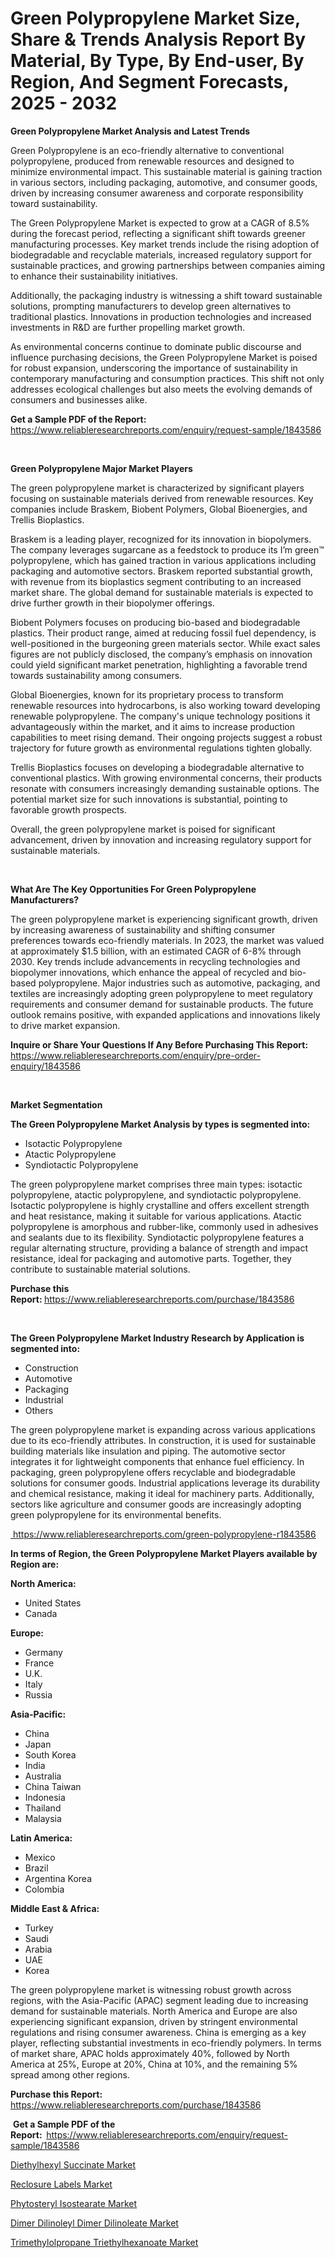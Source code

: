 <p><h1>Green Polypropylene Market Size, Share & Trends Analysis Report By Material, By Type, By End-user, By Region, And Segment Forecasts, 2025 - 2032</h1></p><p><strong>Green Polypropylene Market Analysis and Latest Trends</strong></p>
<p><p>Green Polypropylene is an eco-friendly alternative to conventional polypropylene, produced from renewable resources and designed to minimize environmental impact. This sustainable material is gaining traction in various sectors, including packaging, automotive, and consumer goods, driven by increasing consumer awareness and corporate responsibility toward sustainability. </p><p>The Green Polypropylene Market is expected to grow at a CAGR of 8.5% during the forecast period, reflecting a significant shift towards greener manufacturing processes. Key market trends include the rising adoption of biodegradable and recyclable materials, increased regulatory support for sustainable practices, and growing partnerships between companies aiming to enhance their sustainability initiatives. </p><p>Additionally, the packaging industry is witnessing a shift toward sustainable solutions, prompting manufacturers to develop green alternatives to traditional plastics. Innovations in production technologies and increased investments in R&D are further propelling market growth. </p><p>As environmental concerns continue to dominate public discourse and influence purchasing decisions, the Green Polypropylene Market is poised for robust expansion, underscoring the importance of sustainability in contemporary manufacturing and consumption practices. This shift not only addresses ecological challenges but also meets the evolving demands of consumers and businesses alike.</p></p>
<p><strong>Get a Sample PDF of the Report:&nbsp;</strong> <a href="https://www.reliableresearchreports.com/enquiry/request-sample/1843586?utm_campaign=37&utm_medium=2&utm_source=Github&utm_content=ia&utm_term=30012025&utm_id=green-polypropylene">https://www.reliableresearchreports.com/enquiry/request-sample/1843586</a></p>
<p>&nbsp;</p>
<p><strong>Green Polypropylene Major Market Players</strong></p>
<p><p>The green polypropylene market is characterized by significant players focusing on sustainable materials derived from renewable resources. Key companies include Braskem, Biobent Polymers, Global Bioenergies, and Trellis Bioplastics.</p><p>Braskem is a leading player, recognized for its innovation in biopolymers. The company leverages sugarcane as a feedstock to produce its I’m green™ polypropylene, which has gained traction in various applications including packaging and automotive sectors. Braskem reported substantial growth, with revenue from its bioplastics segment contributing to an increased market share. The global demand for sustainable materials is expected to drive further growth in their biopolymer offerings.</p><p>Biobent Polymers focuses on producing bio-based and biodegradable plastics. Their product range, aimed at reducing fossil fuel dependency, is well-positioned in the burgeoning green materials sector. While exact sales figures are not publicly disclosed, the company’s emphasis on innovation could yield significant market penetration, highlighting a favorable trend towards sustainability among consumers.</p><p>Global Bioenergies, known for its proprietary process to transform renewable resources into hydrocarbons, is also working toward developing renewable polypropylene. The company's unique technology positions it advantageously within the market, and it aims to increase production capabilities to meet rising demand. Their ongoing projects suggest a robust trajectory for future growth as environmental regulations tighten globally.</p><p>Trellis Bioplastics focuses on developing a biodegradable alternative to conventional plastics. With growing environmental concerns, their products resonate with consumers increasingly demanding sustainable options. The potential market size for such innovations is substantial, pointing to favorable growth prospects.</p><p>Overall, the green polypropylene market is poised for significant advancement, driven by innovation and increasing regulatory support for sustainable materials.</p></p>
<p>&nbsp;</p>
<p><strong>What Are The Key Opportunities For Green Polypropylene Manufacturers?</strong></p>
<p><p>The green polypropylene market is experiencing significant growth, driven by increasing awareness of sustainability and shifting consumer preferences towards eco-friendly materials. In 2023, the market was valued at approximately $1.5 billion, with an estimated CAGR of 6-8% through 2030. Key trends include advancements in recycling technologies and biopolymer innovations, which enhance the appeal of recycled and bio-based polypropylene. Major industries such as automotive, packaging, and textiles are increasingly adopting green polypropylene to meet regulatory requirements and consumer demand for sustainable products. The future outlook remains positive, with expanded applications and innovations likely to drive market expansion.</p></p>
<p><strong>Inquire or Share Your Questions If Any Before Purchasing This Report:</strong> <a href="https://www.reliableresearchreports.com/enquiry/pre-order-enquiry/1843586?utm_campaign=37&utm_medium=2&utm_source=Github&utm_content=ia&utm_term=30012025&utm_id=green-polypropylene">https://www.reliableresearchreports.com/enquiry/pre-order-enquiry/1843586</a></p>
<p>&nbsp;</p>
<p><strong>Market Segmentation</strong></p>
<p><strong>The Green Polypropylene Market Analysis by types is segmented into:</strong></p>
<p><ul><li>Isotactic Polypropylene</li><li>Atactic Polypropylene</li><li>Syndiotactic Polypropylene</li></ul></p>
<p><p>The green polypropylene market comprises three main types: isotactic polypropylene, atactic polypropylene, and syndiotactic polypropylene. Isotactic polypropylene is highly crystalline and offers excellent strength and heat resistance, making it suitable for various applications. Atactic polypropylene is amorphous and rubber-like, commonly used in adhesives and sealants due to its flexibility. Syndiotactic polypropylene features a regular alternating structure, providing a balance of strength and impact resistance, ideal for packaging and automotive parts. Together, they contribute to sustainable material solutions.</p></p>
<p><strong>Purchase this Report:&nbsp;</strong><a href="https://www.reliableresearchreports.com/purchase/1843586?utm_campaign=37&utm_medium=2&utm_source=Github&utm_content=ia&utm_term=30012025&utm_id=green-polypropylene">https://www.reliableresearchreports.com/purchase/1843586</a></p>
<p>&nbsp;</p>
<p><strong>The Green Polypropylene Market Industry Research by Application is segmented into:</strong></p>
<p><ul><li>Construction</li><li>Automotive</li><li>Packaging</li><li>Industrial</li><li>Others</li></ul></p>
<p><p>The green polypropylene market is expanding across various applications due to its eco-friendly attributes. In construction, it is used for sustainable building materials like insulation and piping. The automotive sector integrates it for lightweight components that enhance fuel efficiency. In packaging, green polypropylene offers recyclable and biodegradable solutions for consumer goods. Industrial applications leverage its durability and chemical resistance, making it ideal for machinery parts. Additionally, sectors like agriculture and consumer goods are increasingly adopting green polypropylene for its environmental benefits.</p></p>
<p><a href="https://www.reliableresearchreports.com/green-polypropylene-r1843586?utm_campaign=37&utm_medium=2&utm_source=Github&utm_content=ia&utm_term=30012025&utm_id=green-polypropylene">&nbsp;https://www.reliableresearchreports.com/green-polypropylene-r1843586</a></p>
<p><strong>In terms of Region, the Green Polypropylene Market Players available by Region are:</strong></p>
<p>
    <p> <strong> North America: </strong>
        <ul>
            <li>United States</li>
            <li>Canada</li>
        </ul>
        </p> 
    <p> <strong> Europe: </strong>
        <ul>
            <li>Germany</li>
            <li>France</li>
            <li>U.K.</li>
            <li>Italy</li>
            <li>Russia</li>
        </ul>
        </p> 
    <p> <strong> Asia-Pacific: </strong>
        <ul>
            <li>China</li>
            <li>Japan</li>
            <li>South Korea</li>
            <li>India</li>
            <li>Australia</li>
            <li>China Taiwan</li>
            <li>Indonesia</li>
            <li>Thailand</li>
            <li>Malaysia</li>
        </ul>
        </p> 
    <p> <strong> Latin America: </strong>
        <ul>
            <li>Mexico</li>
            <li>Brazil</li>
            <li>Argentina Korea</li>
            <li>Colombia</li>
        </ul>
        </p> 
    <p> <strong> Middle East & Africa: </strong>
        <ul>
            <li>Turkey</li>
            <li>Saudi</li>
            <li>Arabia</li>
            <li>UAE</li>
            <li>Korea</li>
        </ul>
    </p>
    </p>
<p><p>The green polypropylene market is witnessing robust growth across regions, with the Asia-Pacific (APAC) segment leading due to increasing demand for sustainable materials. North America and Europe are also experiencing significant expansion, driven by stringent environmental regulations and rising consumer awareness. China is emerging as a key player, reflecting substantial investments in eco-friendly polymers. In terms of market share, APAC holds approximately 40%, followed by North America at 25%, Europe at 20%, China at 10%, and the remaining 5% spread among other regions.</p></p>
<p><strong>Purchase this Report: </strong><a href="https://www.reliableresearchreports.com/purchase/1843586?utm_campaign=37&utm_medium=2&utm_source=Github&utm_content=ia&utm_term=30012025&utm_id=green-polypropylene">https://www.reliableresearchreports.com/purchase/1843586</a></p>
<p>&nbsp;<strong>Get a Sample PDF of the Report:&nbsp;&nbsp;</strong><a href="https://www.reliableresearchreports.com/enquiry/request-sample/1843586?utm_campaign=37&utm_medium=2&utm_source=Github&utm_content=ia&utm_term=30012025&utm_id=green-polypropylene">https://www.reliableresearchreports.com/enquiry/request-sample/1843586</a></p>
<p><strong></strong></p>
<p><p><a href="https://github.com/namaqbagels64/Market-Research-Report-List-1/blob/main/diethylhexyl-succinate-market.md?utm_campaign=37&utm_medium=2&utm_source=Github&utm_content=ia&utm_term=30012025&utm_id=green-polypropylene">Diethylhexyl Succinate Market</a></p><p><a href="https://github.com/ovtkosle/Market-Research-Report-List-1/blob/main/reclosure-labels-market.md?utm_campaign=37&utm_medium=2&utm_source=Github&utm_content=ia&utm_term=30012025&utm_id=green-polypropylene">Reclosure Labels Market</a></p><p><a href="https://github.com/vitrilaoire/Market-Research-Report-List-1/blob/main/phytosteryl-isostearate-market.md?utm_campaign=37&utm_medium=2&utm_source=Github&utm_content=ia&utm_term=30012025&utm_id=green-polypropylene">Phytosteryl Isostearate Market</a></p><p><a href="https://github.com/ramraomeyie/Market-Research-Report-List-1/blob/main/dimer-dilinoleyl-dimer-dilinoleate-market.md?utm_campaign=37&utm_medium=2&utm_source=Github&utm_content=ia&utm_term=30012025&utm_id=green-polypropylene">Dimer Dilinoleyl Dimer Dilinoleate Market</a></p><p><a href="https://github.com/nabadeneme/Market-Research-Report-List-1/blob/main/trimethylolpropane-triethylhexanoate-market.md?utm_campaign=37&utm_medium=2&utm_source=Github&utm_content=ia&utm_term=30012025&utm_id=green-polypropylene">Trimethylolpropane Triethylhexanoate Market</a></p></p>